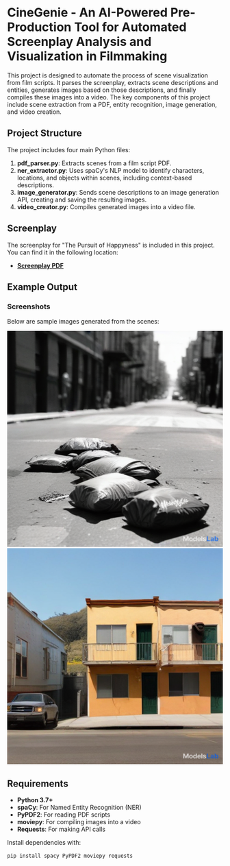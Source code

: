# CineGenie - An AI-Powered Pre-Production Tool for Automated Screenplay Analysis and Visualization in Filmmaking

This project is designed to automate the process of scene visualization from film scripts. It parses the screenplay, extracts scene descriptions and entities, generates images based on those descriptions, and finally compiles these images into a video. The key components of this project include scene extraction from a PDF, entity recognition, image generation, and video creation.

## Project Structure

The project includes four main Python files:

1. **pdf_parser.py**: Extracts scenes from a film script PDF.
2. **ner_extractor.py**: Uses spaCy's NLP model to identify characters, locations, and objects within scenes, including context-based descriptions.
3. **image_generator.py**: Sends scene descriptions to an image generation API, creating and saving the resulting images.
4. **video_creator.py**: Compiles generated images into a video file.

## Screenplay

The screenplay for "The Pursuit of Happyness" is included in this project. You can find it in the following location:

- **[Screenplay PDF](screenplay/the-pursuit-of-happyness-2006.pdf)**

## Example Output

### Screenshots

Below are sample images generated from the scenes:

![Scene Image 1](screenshots/scene_1.png)
![Scene Image 2](screenshots/scene_2.png)

## Requirements

- **Python 3.7+**
- **spaCy**: For Named Entity Recognition (NER)
- **PyPDF2**: For reading PDF scripts
- **moviepy**: For compiling images into a video
- **Requests**: For making API calls

Install dependencies with:
```bash
pip install spacy PyPDF2 moviepy requests
